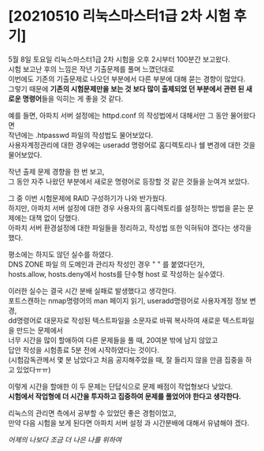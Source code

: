 # [20210510 리눅스마스터1급 2차 시험 후기]

5월 8일 토요일 리눅스마스터1급 2차 시험을 오후 2시부터 100분간 보고왔다.  
시험 보고난 후의 느낌은 작년 기출문제를 풀며 느꼈던대로  
이번에도 기존의 기출문제로 나오던 부분에서 다른 부분에 대해 묻는 경향이 많았다.  
그렇기 때문에 **기존의 시험문제만을 보는 것 보다 많이 출제되었 던 부분에서 관련 된 새로운 명령어**들을 익히는 게 좋을 것 같다.
      
      
예를 들면, 아파치 서버 설정에는 httpd.conf 의 작성법에서 대해서만 그 동안 물어왔다면  
작년에는 .htpasswd 파일의 작성법도 물어보았다.  
사용자계정관리에 대한 경우에는 useradd 명령어로 홈디렉토리나 쉘 변경에 대한 것을 물어보았다.  


작년 출제 문제 경향을 한 번 보고,  
그 동안 자주 나왔던 부분에서 새로운 명령어로 등장할 것 같은 것들을 눈여겨 보았다.  
  
그 중 이번 시험문제에 RAID 구성하기가 나와 반가웠다.  
하지만, 아파치 서버 설정에 대한 경우 사용자의 홈디렉토리를 설정하는 방법을 묻는 문제에는 대책 없이 당했다.  
아파치 서버 환경설정에 대한 파일들을 정리하고, 작성법 또한 익혀둬야 겠다는 생각을 했다.  
  
평소에는 하지도 않던 실수를 하였다.  
DNS ZONE 파일 의 도메인과 관리자 작성인 경우 " " 를 붙였다던가,  
hosts.allow, hosts.deny에서 hosts를 단수형 host 로 작성하는 실수였다.  
  
이러한 실수는 결국 시간 분배 실패로 발생했다고 생각한다.  
포트스캔하는 nmap명령어의 man 페이지 읽기, useradd명령어로 사용자계정 정보 변경,  
dd명령어로 대문자로 작성된 텍스트파일을 소문자로 바꿔 복사하여 새로운 텍스트파일을 만드는 문제에서  
너무 시간을 많이 할애하여 다른 문제들을 풀 때, 20여분 밖에 남지 않았고  
답안 작성을 시험종료 5분 전에 시작하였다는 것이다.  
(시험감독관께서 몇 분 남았다고 처음 공지해주었을 때, 잘 들리지 않을 만큼 집중을 하고 있었다ㅠㅠ)  
    
이렇게 시간을 할애한 이 두 문제는 단답식으로 문제 배점이 작업형보다 낮았다.  
**시험에서 작업형에 더 시간을 투자하고 집중하여 문제를 풀었어야 한다고 생각한다.**  

  
리눅스의 관리면 측에서 공부할 수 있었던 좋은 경험이었고,  
만약 다음 시험을 보게 된다면 아파치 서버 설정 과 시간분배에 대해서 유념해야 겠다.
  
*어제의 나보다 조금 더 나은 나를 위하여*



